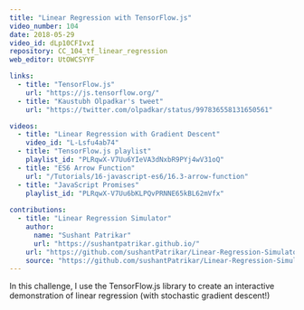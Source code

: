 ```yaml
---
title: "Linear Regression with TensorFlow.js"
video_number: 104
date: 2018-05-29
video_id: dLp10CFIvxI
repository: CC_104_tf_linear_regression
web_editor: UtOWCSYYF

links:
  - title: "TensorFlow.js"
    url: "https://js.tensorflow.org/"
  - title: "Kaustubh Olpadkar's tweet"
    url: "https://twitter.com/olpadkar/status/997836558131650561"

videos:
  - title: "Linear Regression with Gradient Descent"
    video_id: "L-Lsfu4ab74"
  - title: "TensorFlow.js playlist"
    playlist_id: "PLRqwX-V7Uu6YIeVA3dNxbR9PYj4wV31oQ"
  - title: "ES6 Arrow Function"
    url: "/Tutorials/16-javascript-es6/16.3-arrow-function"
  - title: "JavaScript Promises"
    playlist_id: "PLRqwX-V7Uu6bKLPQvPRNNE65kBL62mVfx"
    
contributions:
  - title: "Linear Regression Simulator"
    author:
      name: "Sushant Patrikar"
      url: "https://sushantpatrikar.github.io/"
    url: "https://github.com/sushantPatrikar/Linear-Regression-Simulator/blob/master/README.md"
    source: "https://github.com/sushantPatrikar/Linear-Regression-Simulator"
---
```


In this challenge, I use the TensorFlow.js library to create an interactive demonstration of linear regression (with stochastic gradient descent!)
